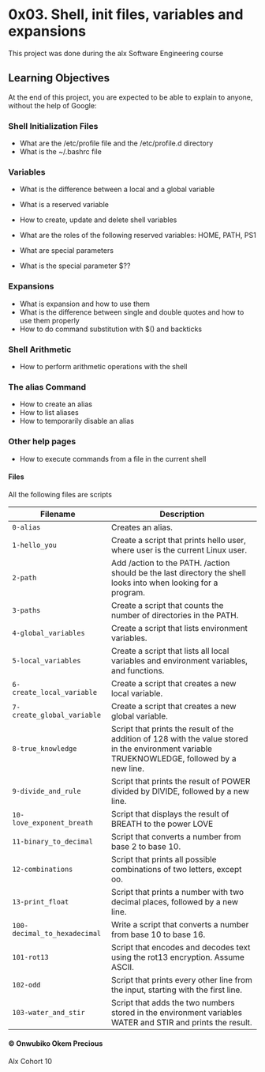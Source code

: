 # 0x03. Shell, init files, variables and expansions

This project was done during the alx Software Engineering course



## Learning Objectives
At the end of this project, you are expected to be able to explain to anyone, without the help of Google:



### Shell Initialization Files
+ What are the /etc/profile file and the /etc/profile.d directory
+ What is the ~/.bashrc file



### Variables

+ What is the difference between a local and a global variable

+ What is a reserved variable
+ How to create, update and delete shell variables
+ What are the roles of the following reserved variables: HOME, PATH, PS1
+ What are special parameters
+ What is the special parameter $??



### Expansions
+ What is expansion and how to use them
+ What is the difference between single and double quotes and how to use them properly
+ How to do command substitution with $() and backticks



### Shell Arithmetic
+ How to perform arithmetic operations with the shell



### The alias Command
+ How to create an alias
+ How to list aliases
+ How to temporarily disable an alias



### Other help pages
+ How to execute commands from a file in the current shell

#### Files 
All the following files are scripts


| Filename | Description |
| ---------| ----------- |
| `0-alias`| Creates an alias.|
| `1-hello_you`| Create a script that prints hello user, where user is the current Linux user.|
| `2-path` | Add /action to the PATH. /action should be the last directory the shell looks into when looking for a program. |
| `3-paths`| Create a script that counts the number of directories in the PATH. |
| `4-global_variables`| Create a script that lists environment variables. |
| `5-local_variables`| Create a script that lists all local variables and environment variables, and functions. |
| `6-create_local_variable`| Create a script that creates a new local variable. |
| `7-create_global_variable`| Create a script that creates a new global variable. |
| `8-true_knowledge`| Script that prints the result of the addition of 128 with the value stored in the environment variable TRUEKNOWLEDGE, followed by a new line.|
| `9-divide_and_rule`| Script that prints the result of POWER divided by DIVIDE, followed by a new line.|
| `10-love_exponent_breath`| Script that displays the result of BREATH to the power LOVE|
| `11-binary_to_decimal`|Script that converts a number from base 2 to base 10. |
| `12-combinations`| Script that prints all possible combinations of two letters, except oo.|
| `13-print_float`| Script that prints a number with two decimal places, followed by a new line.|
| `100-decimal_to_hexadecimal`| Write a script that converts a number from base 10 to base 16. |
| `101-rot13`| Script that encodes and decodes text using the rot13 encryption. Assume ASCII. |
| `102-odd`| Script that prints every other line from the input, starting with the first line. |
| `103-water_and_stir`| Script that adds the two numbers stored in the environment variables WATER and STIR and prints the result. |

#### &copy; Onwubiko Okem Precious

Alx Cohort 10
